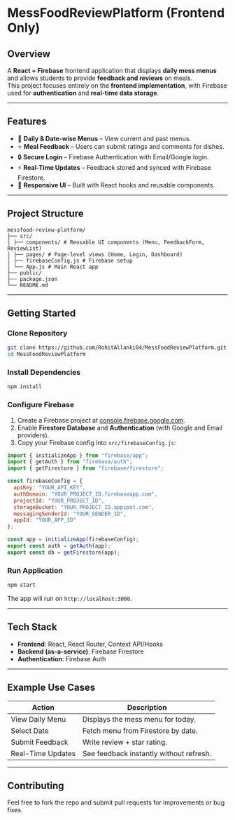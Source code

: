 # MessFoodReviewPlatform (Frontend Only)

## Overview
A **React + Firebase** frontend application that displays **daily mess menus** and allows students to provide **feedback and reviews** on meals.  
This project focuses entirely on the **frontend implementation**, with Firebase used for **authentication** and **real-time data storage**.

---

## Features
* 📅 **Daily & Date-wise Menus** – View current and past menus.  
* ⭐ **Meal Feedback** – Users can submit ratings and comments for dishes.  
* 🔒 **Secure Login** – Firebase Authentication with Email/Google login.  
* ⚡ **Real-Time Updates** – Feedback stored and synced with Firebase Firestore.  
* 📱 **Responsive UI** – Built with React hooks and reusable components.  

---

## Project Structure
```
messfood-review-platform/
├── src/
│ ├── components/ # Reusable UI components (Menu, FeedbackForm, ReviewList)
│ ├── pages/ # Page-level views (Home, Login, Dashboard)
│ ├── firebaseConfig.js # Firebase setup
│ └── App.js # Main React app
├── public/
├── package.json
└── README.md
```

---

## Getting Started

### Clone Repository
```bash
git clone https://github.com/RohitAllanki04/MessFoodReviewPlatform.git
cd MessFoodReviewPlatform
```

### Install Dependencies
```bash
npm install
```

### Configure Firebase
1. Create a Firebase project at [console.firebase.google.com](https://console.firebase.google.com).
2. Enable **Firestore Database** and **Authentication** (with Google and Email providers).
3. Copy your Firebase config into `src/firebaseConfig.js`:

```javascript
import { initializeApp } from "firebase/app";
import { getAuth } from "firebase/auth";
import { getFirestore } from "firebase/firestore";

const firebaseConfig = {
  apiKey: "YOUR_API_KEY",
  authDomain: "YOUR_PROJECT_ID.firebaseapp.com",
  projectId: "YOUR_PROJECT_ID",
  storageBucket: "YOUR_PROJECT_ID.appspot.com",
  messagingSenderId: "YOUR_SENDER_ID",
  appId: "YOUR_APP_ID"
};

const app = initializeApp(firebaseConfig);
export const auth = getAuth(app);
export const db = getFirestore(app);
```

### Run Application
```bash
npm start
```

The app will run on `http://localhost:3000`.

---

## Tech Stack
- **Frontend**: React, React Router, Context API/Hooks
- **Backend (as-a-service)**: Firebase Firestore
- **Authentication**: Firebase Auth

---

## Example Use Cases

| Action              | Description                              |
|---------------------|------------------------------------------|
| View Daily Menu     | Displays the mess menu for today.        |
| Select Date         | Fetch menu from Firestore by date.       |
| Submit Feedback     | Write review + star rating.              |
| Real-Time Updates   | See feedback instantly without refresh.  |

---

## Contributing
Feel free to fork the repo and submit pull requests for improvements or bug fixes.
